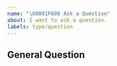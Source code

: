 ```yaml
---
name: "\U0001F600 Ask a Question"
about: I want to ask a question.
labels: type/question
---
```


## General Question

<!--

Before asking a question, make sure you have:

- Searched existing Stack Overflow questions.
- Googled your question.
- Searched open and closed [GitHub issues](https://github.com/ar0c/pcurl/issues)
- Read the documentation:
  - [pcurl Readme](https://github.com/ar0c/pcurl/blob/master/README.md)

-->